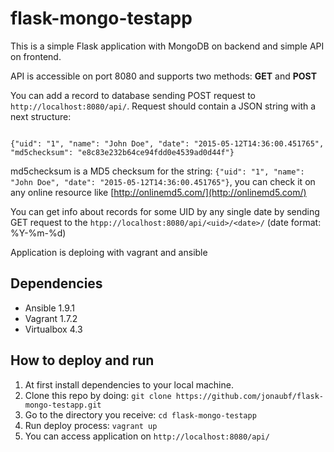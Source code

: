 # flask-mongo-testapp
This is a simple Flask application with MongoDB on backend and simple API on frontend.

API is accessible on port 8080 and supports two methods: **GET** and **POST**

You can add a record to database sending POST request to `http://localhost:8080/api/`. Request should contain a JSON string with a next structure:

```

{"uid": "1", "name": "John Doe", "date": "2015-05-12T14:36:00.451765", "md5checksum": "e8c83e232b64ce94fdd0e4539ad0d44f"}
```

md5checksum is a MD5 checksum for the string: `{"uid": "1", "name": "John Doe", "date": "2015-05-12T14:36:00.451765"}`, you can check it on any online resource like [http://onlinemd5.com/](http://onlinemd5.com/)

You can get info about records for some UID by any single date by sending GET request to the `htpp://localhost:8080/api/<uid>/<date>/` (date format: %Y-%m-%d)

Application is deploing with vagrant and ansible

## Dependencies
- Ansible 1.9.1
- Vagrant 1.7.2
- Virtualbox 4.3

## How to deploy and run
1. At first install dependencies to your local machine. 
2. Clone this repo by doing: `git clone https://github.com/jonaubf/flask-mongo-testapp.git`
3. Go to the directory you receive: `cd flask-mongo-testapp`
4. Run deploy process: `vagrant up`
5. You can access application on `http://localhost:8080/api/`

